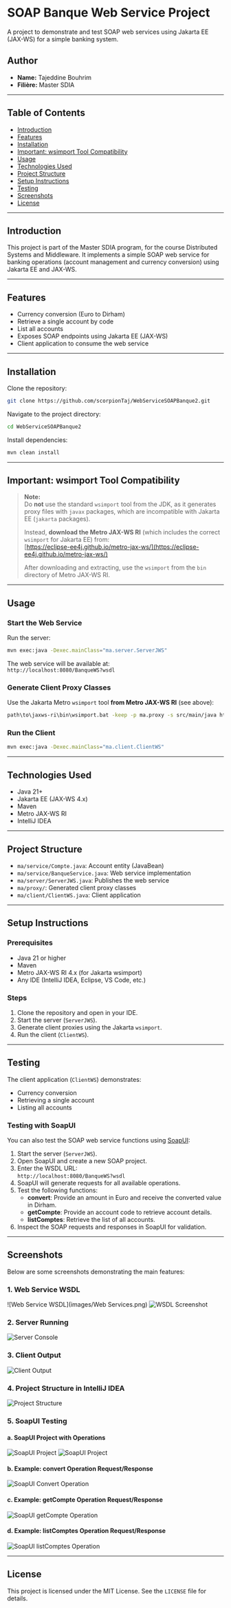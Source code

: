 # SOAP Banque Web Service Project

A project to demonstrate and test SOAP web services using Jakarta EE (JAX-WS) for a simple banking system.

## Author

- **Name:** Tajeddine Bouhrim
- **Filière:** Master SDIA

---

## Table of Contents

- [Introduction](#introduction)
- [Features](#features)
- [Installation](#installation)
- [Important: wsimport Tool Compatibility](#important-wsimport-tool-compatibility)
- [Usage](#usage)
- [Technologies Used](#technologies-used)
- [Project Structure](#project-structure)
- [Setup Instructions](#setup-instructions)
- [Testing](#testing)
- [Screenshots](#screenshots)
- [License](#license)

---

## Introduction

This project is part of the Master SDIA program, for the course Distributed Systems and Middleware. It implements a simple SOAP web service for banking operations (account management and currency conversion) using Jakarta EE and JAX-WS.

---

## Features

- Currency conversion (Euro to Dirham)
- Retrieve a single account by code
- List all accounts
- Exposes SOAP endpoints using Jakarta EE (JAX-WS)
- Client application to consume the web service

---

## Installation

Clone the repository:

```sh
git clone https://github.com/scorpionTaj/WebServiceSOAPBanque2.git
```

Navigate to the project directory:

```sh
cd WebServiceSOAPBanque2
```

Install dependencies:

```sh
mvn clean install
```

---

## Important: wsimport Tool Compatibility

> **Note:**  
> Do **not** use the standard `wsimport` tool from the JDK, as it generates proxy files with `javax` packages, which are incompatible with Jakarta EE (`jakarta` packages).  
>  
> Instead, **download the Metro JAX-WS RI** (which includes the correct `wsimport` for Jakarta EE) from:  
> [https://eclipse-ee4j.github.io/metro-jax-ws/](https://eclipse-ee4j.github.io/metro-jax-ws/)  
>  
> After downloading and extracting, use the `wsimport` from the `bin` directory of Metro JAX-WS RI.

---

## Usage

### Start the Web Service

Run the server:

```sh
mvn exec:java -Dexec.mainClass="ma.server.ServerJWS"
```

The web service will be available at:  
`http://localhost:8080/BanqueWS?wsdl`

### Generate Client Proxy Classes

Use the Jakarta Metro `wsimport` tool **from Metro JAX-WS RI** (see above):

```sh
path\to\jaxws-ri\bin\wsimport.bat -keep -p ma.proxy -s src/main/java http://localhost:8080/BanqueWS?wsdl
```

### Run the Client

```sh
mvn exec:java -Dexec.mainClass="ma.client.ClientWS"
```

---

## Technologies Used

- Java 21+
- Jakarta EE (JAX-WS 4.x)
- Maven
- Metro JAX-WS RI
- IntelliJ IDEA

---

## Project Structure

- `ma/service/Compte.java`: Account entity (JavaBean)
- `ma/service/BanqueService.java`: Web service implementation
- `ma/server/ServerJWS.java`: Publishes the web service
- `ma/proxy/`: Generated client proxy classes
- `ma/client/ClientWS.java`: Client application

---

## Setup Instructions

### Prerequisites

- Java 21 or higher
- Maven
- Metro JAX-WS RI 4.x (for Jakarta wsimport)
- Any IDE (IntelliJ IDEA, Eclipse, VS Code, etc.)

### Steps

1. Clone the repository and open in your IDE.
2. Start the server (`ServerJWS`).
3. Generate client proxies using the Jakarta `wsimport`.
4. Run the client (`ClientWS`).

---

## Testing

The client application (`ClientWS`) demonstrates:

- Currency conversion
- Retrieving a single account
- Listing all accounts

### Testing with SoapUI

You can also test the SOAP web service functions using [SoapUI](https://www.soapui.org/):

1. Start the server (`ServerJWS`).
2. Open SoapUI and create a new SOAP project.
3. Enter the WSDL URL:  
   `http://localhost:8080/BanqueWS?wsdl`
4. SoapUI will generate requests for all available operations.
5. Test the following functions:
   - **convert**: Provide an amount in Euro and receive the converted value in Dirham.
   - **getCompte**: Provide an account code to retrieve account details.
   - **listComptes**: Retrieve the list of all accounts.
6. Inspect the SOAP requests and responses in SoapUI for validation.

---

## Screenshots

Below are some screenshots demonstrating the main features:

### 1. Web Service WSDL

![Web Service WSDL](images/Web Services.png)
![WSDL Screenshot](images/wsdl.png)

### 2. Server Running

![Server Console](images/server_running.png)

### 3. Client Output

![Client Output](images/client_output.png)

### 4. Project Structure in IntelliJ IDEA

![Project Structure](images/project_structure.png)

### 5. SoapUI Testing

#### a. SoapUI Project with Operations

![SoapUI Project](images/soapui_project1.png)
![SoapUI Project](images/soapui_project2.png)

#### b. Example: convert Operation Request/Response

![SoapUI Convert Operation](images/soapui_convert.png)

#### c. Example: getCompte Operation Request/Response

![SoapUI getCompte Operation](images/soapui_getCompte.png)

#### d. Example: listComptes Operation Request/Response

![SoapUI listComptes Operation](images/soapui_listComptes.png)

---

## License

This project is licensed under the MIT License. See the `LICENSE` file for details.
